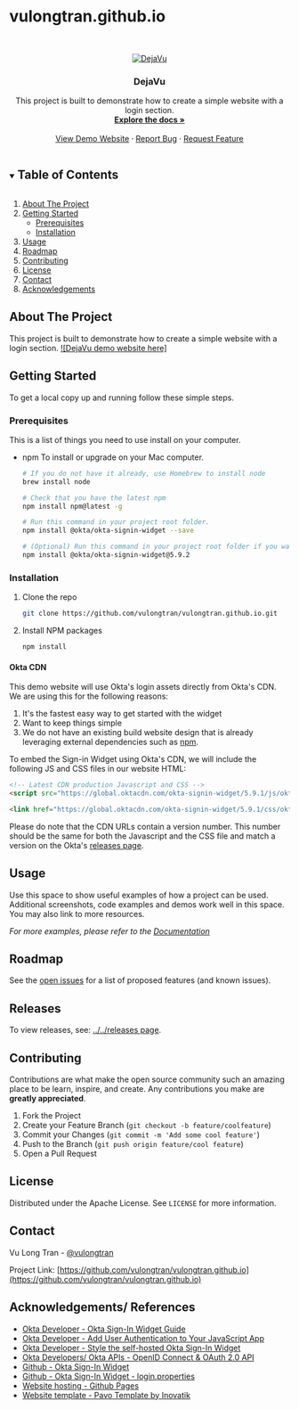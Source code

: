 # vulongtran.github.io
<!-- PROJECT LOGO -->
<br />
<p align="center">
  <a href="https://github.com/vulongtran/vulongtran.github.io">
    <img src="https://pages.vulongtran.com/images/dejavu-logo.png" alt="DejaVu">
  </a>

  <h3 align="center">DejaVu</h3>

  <p align="center">
    This project is built to demonstrate how to create a simple website with a login section.
    <br />
    <a href="https://github.com/vulongtran/vulongtran.github.io"><strong>Explore the docs »</strong></a>
    <br />
    <br />
    <a href="https://pages.vulongtran.com/">View Demo Website</a>
    ·
    <a href="https://github.com/vulongtran/vulongtran.github.io/issues">Report Bug</a>
    ·
    <a href="https://github.com/vulongtran/vulongtran.github.io/issues">Request Feature</a>
  </p>
</p>



<!-- TABLE OF CONTENTS -->
<details open="open">
  <summary><h2 style="display: inline-block">Table of Contents</h2></summary>
  <ol>
    <li>
      <a href="#about-the-project">About The Project</a>
    </li>
    <li>
      <a href="#getting-started">Getting Started</a>
      <ul>
        <li><a href="#prerequisites">Prerequisites</a></li>
        <li><a href="#installation">Installation</a></li>
      </ul>
    </li>
    <li><a href="#usage">Usage</a></li>
    <li><a href="#roadmap">Roadmap</a></li>
    <li><a href="#contributing">Contributing</a></li>
    <li><a href="#license">License</a></li>
    <li><a href="#contact">Contact</a></li>
    <li><a href="#acknowledgements">Acknowledgements</a></li>
  </ol>
</details>



<!-- ABOUT THE PROJECT -->
## About The Project
This project is built to demonstrate how to create a simple website with a login section.
[![DejaVu demo website here]](https://pages.vulongtran.com)

<!-- GETTING STARTED -->
## Getting Started

To get a local copy up and running follow these simple steps.

### Prerequisites

This is a list of things you need to use install on your computer.
* npm
To install or upgrade on your Mac computer. 
  ```sh
  # If you do not have it already, use Homebrew to install node 
  brew install node

  # Check that you have the latest npm
  npm install npm@latest -g
  
  # Run this command in your project root folder.
  npm install @okta/okta-signin-widget --save

  # (Optional) Run this command in your project root folder if you want to use a specific Sign In Widget version e.g. 5.9.2.
  npm install @okta/okta-signin-widget@5.9.2

  ```

### Installation

1. Clone the repo
   ```sh
   git clone https://github.com/vulongtran/vulongtran.github.io.git
   ```
2. Install NPM packages
   ```sh
   npm install
   ```


#### Okta CDN

This demo website will use Okta's login assets directly from Okta's CDN. We are using this for the following reasons:
1. It's the fastest easy way to get started with the widget
2. Want to keep things simple
3. We do not have an existing build website design that is already leveraging external dependencies such as [npm](https://www.npmjs.com/).

To embed the Sign-in Widget using Okta's CDN, we will include the following JS and CSS files in our website HTML:

```html
<!-- Latest CDN production Javascript and CSS -->
<script src="https://global.oktacdn.com/okta-signin-widget/5.9.1/js/okta-sign-in.min.js" type="text/javascript"></script>

<link href="https://global.oktacdn.com/okta-signin-widget/5.9.1/css/okta-sign-in.min.css" type="text/css" rel="stylesheet"/>
```

Please do note that the CDN URLs contain a version number. This number should be the same for both the Javascript and the CSS file and match a version on the Okta's [releases page](https://github.com/okta/okta-signin-widget/releases).



<!-- USAGE EXAMPLES -->
## Usage

Use this space to show useful examples of how a project can be used. Additional screenshots, code examples and demos work well in this space. You may also link to more resources.

_For more examples, please refer to the [Documentation](https://example.com)_


<!-- ROADMAP -->
## Roadmap

See the [open issues](https://github.com/vulongtran/vulongtran.github.io/issues) for a list of proposed features (and known issues).


<!-- RELEASES -->
## Releases

To view releases, see: [../../releases page](../../releases).


<!-- CONTRIBUTING -->
## Contributing

Contributions are what make the open source community such an amazing place to be learn, inspire, and create. Any contributions you make are **greatly appreciated**.

1. Fork the Project
2. Create your Feature Branch (`git checkout -b feature/coolfeature`)
3. Commit your Changes (`git commit -m 'Add some cool feature'`)
4. Push to the Branch (`git push origin feature/cool feature`)
5. Open a Pull Request


<!-- LICENSE -->
## License

Distributed under the Apache License. See `LICENSE` for more information.


<!-- CONTACT -->
## Contact

Vu Long Tran - [@vulongtran](https://twitter.com/vulongtran)

Project Link: [https://github.com/vulongtran/vulongtran.github.io](https://github.com/vulongtran/vulongtran.github.io)



<!-- ACKNOWLEDGEMENTS -->
## Acknowledgements/ References
* [Okta Developer - Okta Sign-In Widget Guide](https://developer.okta.com/code/javascript/okta_sign-in_widget/)
* [Okta Developer - Add User Authentication to Your JavaScript App](https://developer.okta.com/code/javascript/)
* [Okta Developer - Style the self-hosted Okta Sign-In Widget](https://developer.okta.com/docs/guides/style-the-widget/style-self-hosted/)
* [Okta Developers/ Okta APIs - OpenID Connect & OAuth 2.0 API](https://developer.okta.com/docs/reference/api/oidc/)
* [Github - Okta Sign-In Widget](https://github.com/okta/okta-signin-widget#using-the-okta-cdn)
* [Github - Okta Sign-In Widget - login.properties](https://github.com/okta/okta-signin-widget/blob/master/packages/%40okta/i18n/src/properties/login.properties)
* [Website hosting - Github Pages](https://pages.github.com/)
* [Website template - Pavo Template by Inovatik](https://onepagelove.com/pavo)

<!-- MARKDOWN LINKS & IMAGES -->
<!-- https://www.markdownguide.org/basic-syntax/#reference-style-links -->
[linkedin-url]: https://linkedin.com/in/vulongtran
